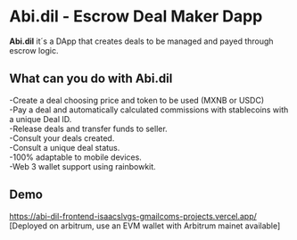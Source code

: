 # Abi.dil - Escrow Deal Maker Dapp
**Abi.dil** it´s a DApp that creates deals to be managed and payed through escrow logic.

## What can you do with Abi.dil
-Create a deal choosing price and token to be used (MXNB or USDC) <br>
-Pay a deal and automatically calculated commissions with stablecoins with a unique Deal ID. <br>
-Release deals and transfer funds to seller. <br>
-Consult your deals created. <br>
-Consult a unique deal status. <br>
-100% adaptable to mobile devices. <br>
-Web 3 wallet support using rainbowkit. <br>

## Demo
https://abi-dil-frontend-isaacslvgs-gmailcoms-projects.vercel.app/
[Deployed on arbitrum, use an EVM wallet with Arbitrum mainet available]
